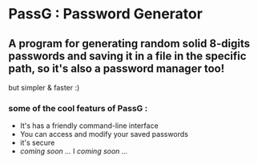 # PassG : Password Generator
## A program for generating random solid 8-digits passwords and saving it in a file in the specific path, so it's also a password manager too!
but simpler & faster :)

### some of the cool featurs of PassG :
* It's has a friendly command-line interface 
* You can access and modify your saved passwords
* it's secure
* *coming soon ...*
I *coming soon ...*